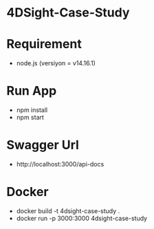 # 4DSight-Case-Study

# Requirement

- node.js (versiyon = v14.16.1)

# Run App

- npm install
- npm start

# Swagger Url

- http://localhost:3000/api-docs

# Docker

- docker build -t 4dsight-case-study .
- docker run -p 3000:3000 4dsight-case-study
